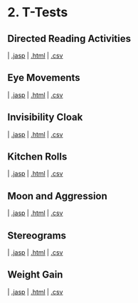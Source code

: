 # 2. T-Tests 



## Directed Reading Activities 
 |  [.jasp](https://github.com/jasp-stats/jasp-data-library/raw/main/Directed%20Reading%20Activities/Directed%20Reading%20Activities.jasp) |  [.html](https://htmlpreview.github.io/?https://github.com/jasp-stats/jasp-data-library/blob/main/Directed%20Reading%20Activities/index.html) |  [.csv](https://raw.githubusercontent.com/jasp-stats/jasp-data-library/main/Directed%20Reading%20Activities/Directed%20Reading%20Activities.csv)

## Eye Movements 
 |  [.jasp](https://github.com/jasp-stats/jasp-data-library/raw/main/Eye%20Movements/Eye%20Movements.jasp) |  [.html](https://htmlpreview.github.io/?https://github.com/jasp-stats/jasp-data-library/blob/main/Eye%20Movements/index.html) |  [.csv](https://raw.githubusercontent.com/jasp-stats/jasp-data-library/main/Eye%20Movements/Eye%20Movements.csv)

## Invisibility Cloak 
 |  [.jasp](https://github.com/jasp-stats/jasp-data-library/raw/main/Invisibility%20Cloak/Invisibility%20Cloak.jasp) |  [.html](https://htmlpreview.github.io/?https://github.com/jasp-stats/jasp-data-library/blob/main/Invisibility%20Cloak/index.html) |  [.csv](https://raw.githubusercontent.com/jasp-stats/jasp-data-library/main/Invisibility%20Cloak/Invisibility%20Cloak.csv)

## Kitchen Rolls 
 |  [.jasp](https://github.com/jasp-stats/jasp-data-library/raw/main/Kitchen%20Rolls/Kitchen%20Rolls.jasp) |  [.html](https://htmlpreview.github.io/?https://github.com/jasp-stats/jasp-data-library/blob/main/Kitchen%20Rolls/index.html) |  [.csv](https://raw.githubusercontent.com/jasp-stats/jasp-data-library/main/Kitchen%20Rolls/Kitchen%20Rolls.csv)

## Moon and Aggression 
 |  [.jasp](https://github.com/jasp-stats/jasp-data-library/raw/main/Moon%20and%20Aggression/Moon%20and%20Aggression.jasp) |  [.html](https://htmlpreview.github.io/?https://github.com/jasp-stats/jasp-data-library/blob/main/Moon%20and%20Aggression/index.html) |  [.csv](https://raw.githubusercontent.com/jasp-stats/jasp-data-library/main/Moon%20and%20Aggression/Moon%20and%20Aggression.csv)

## Stereograms 
 |  [.jasp](https://github.com/jasp-stats/jasp-data-library/raw/main/Stereograms/Stereograms.jasp) |  [.html](https://htmlpreview.github.io/?https://github.com/jasp-stats/jasp-data-library/blob/main/Stereograms/index.html) |  [.csv](https://raw.githubusercontent.com/jasp-stats/jasp-data-library/main/Stereograms/Stereograms.csv)

## Weight Gain 
 |  [.jasp](https://github.com/jasp-stats/jasp-data-library/raw/main/Weight%20Gain/Weight%20Gain.jasp) |  [.html](https://htmlpreview.github.io/?https://github.com/jasp-stats/jasp-data-library/blob/main/Weight%20Gain/index.html) |  [.csv](https://raw.githubusercontent.com/jasp-stats/jasp-data-library/main/Weight%20Gain/Weight%20Gain.csv)